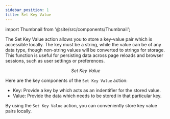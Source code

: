 ```yaml
---
sidebar_position: 1
title: Set Key Value
---
```

import Thumbnail from '@site/src/components/Thumbnail';

The Set Key Value action allows you to store a key-value pair which is accessible locally. The key must be a string, while the value can be of any data type, though non-string values will be converted to strings for storage. This function is useful for persisting data across page reloads and browser sessions, such as user settings or preferences.

<figure>
<Thumbnail src="/img/reference/actionflow-blocks/set-keyval/setkeyval-1.png" alt="Set Key Value 1" />
<figcaption align='center'><i>Set Key Value</i></figcaption>
</figure>

Here are the key components of the `Set Key Value` action:

<figure>
<Thumbnail src="/img/reference/actionflow-blocks/set-keyval/setkeyval-2.png" alt="Set Key Value 2" />
</figure>

- Key: Provide a key by which acts as an indentifier for the stored value.
- Value: Provide the data which needs to be stored in that particular key.

By using the `Set Key Value` action, you can conveniently store key value pairs locally.